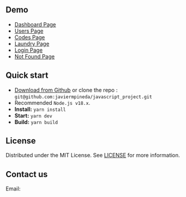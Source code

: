 ## Demo

- [Dashboard Page](https://.../)
- [Users Page](https://.../user)
- [Codes Page](https://.../codes)
- [Laundry Page](https://.../laundry)
- [Login Page](https://.../login)
- [Not Found Page](https://.../404)

## Quick start

- [Download from Github](https://github.com/javiermpineda/javascript_project/archive/refs/heads/main.zip) or clone the repo : `git@github.com:javiermpineda/javascript_project.git`
- Recommended `Node.js v18.x`.
- **Install:** `yarn install`
- **Start:** `yarn dev`
- **Build:** `yarn build`


## License

Distributed under the MIT License. See [LICENSE](https://github.com/minimal-ui-kit/minimal.free/blob/main/LICENSE.md) for more information.

## Contact us

Email: 